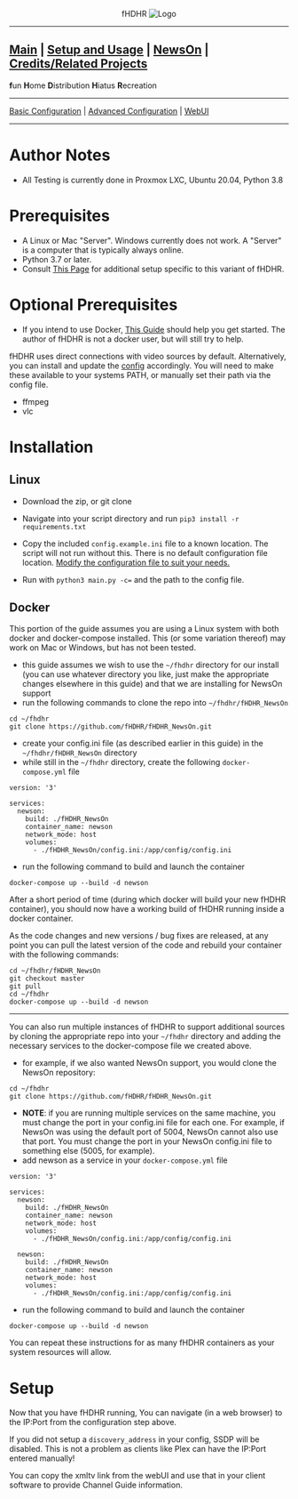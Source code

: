 <p align="center">fHDHR    <img src="images/logo.ico" alt="Logo"/></p>

---
[Main](README.md)  |  [Setup and Usage](Usage.md)  |  [NewsOn](Origin.md)  |  [Credits/Related Projects](Related-Projects.md)
---
**f**un
**H**ome
**D**istribution
**H**iatus
**R**ecreation

---

[Basic Configuration](Config.md)  | [Advanced Configuration](ADV_Config.md) |  [WebUI](WebUI.md)

---

# Author Notes

* All Testing is currently done in Proxmox LXC, Ubuntu 20.04, Python 3.8


# Prerequisites

* A Linux or Mac "Server". Windows currently does not work. A "Server" is a computer that is typically always online.
* Python 3.7 or later.
* Consult [This Page](Origin.md) for additional setup specific to this variant of fHDHR.


# Optional Prerequisites
* If you intend to use Docker, [This Guide](https://docs.docker.com/get-started/) should help you get started. The author of fHDHR is not a docker user, but will still try to help.

fHDHR uses direct connections with video sources by default. Alternatively, you can install and update the [config](Config.md) accordingly. You will need to make these available to your systems PATH, or manually set their path via the config file.

* ffmpeg
* vlc


# Installation

## Linux

* Download the zip, or git clone
* Navigate into your script directory and run `pip3 install -r requirements.txt`
* Copy the included `config.example.ini` file to a known location. The script will not run without this. There is no default configuration file location. [Modify the configuration file to suit your needs.](Config.md)

* Run with `python3 main.py -c=` and the path to the config file.


## Docker
This portion of the guide assumes you are using a Linux system with both docker and docker-compose installed. This (or some variation thereof) may work on Mac or Windows, but has not been tested.

* this guide assumes we wish to use the `~/fhdhr` directory for our install (you can use whatever directory you like, just make the appropriate changes elsewhere in this guide) and that we are installing for NewsOn support
* run the following commands to clone the repo into `~/fhdhr/fHDHR_NewsOn`
```
cd ~/fhdhr
git clone https://github.com/fHDHR/fHDHR_NewsOn.git
```
* create your config.ini file (as described earlier in this guide) in the `~/fhdhr/fHDHR_NewsOn` directory
* while still in the `~/fhdhr` directory, create the following `docker-compose.yml` file
```
version: '3'

services:
  newson:
    build: ./fHDHR_NewsOn
    container_name: newson
    network_mode: host
    volumes:
      - ./fHDHR_NewsOn/config.ini:/app/config/config.ini
```
* run the following command to build and launch the container
```
docker-compose up --build -d newson
```

After a short period of time (during which docker will build your new fHDHR container), you should now have a working build of fHDHR running inside a docker container.

As the code changes and new versions / bug fixes are released, at any point you can pull the latest version of the code and rebuild your container with the following commands:
```
cd ~/fhdhr/fHDHR_NewsOn
git checkout master
git pull
cd ~/fhdhr
docker-compose up --build -d newson
```
<hr />

You can also run multiple instances of fHDHR to support additional sources by cloning the appropriate repo into your `~/fhdhr` directory and adding the necessary services to the docker-compose file we created above.

* for example, if we also wanted NewsOn support, you would clone the NewsOn repository:
```
cd ~/fhdhr
git clone https://github.com/fHDHR/fHDHR_NewsOn.git
```
* **NOTE**: if you are running multiple services on the same machine, you must change the port in your config.ini file for each one. For example, if NewsOn was using the default port of 5004, NewsOn cannot also use that port. You must change the port in your NewsOn config.ini file to something else (5005, for example).
* add newson as a service in your `docker-compose.yml` file
```
version: '3'

services:
  newson:
    build: ./fHDHR_NewsOn
    container_name: newson
    network_mode: host
    volumes:
      - ./fHDHR_NewsOn/config.ini:/app/config/config.ini

  newson:
    build: ./fHDHR_NewsOn
    container_name: newson
    network_mode: host
    volumes:
      - ./fHDHR_NewsOn/config.ini:/app/config/config.ini
```
* run the following command to build and launch the container
```
docker-compose up --build -d newson
```

You can repeat these instructions for as many fHDHR containers as your system resources will allow.

# Setup

Now that you have fHDHR running, You can navigate (in a web browser) to the IP:Port from the configuration step above.

If you did not setup a `discovery_address` in your config, SSDP will be disabled. This is not a problem as clients like Plex can have the IP:Port entered manually!

You can copy the xmltv link from the webUI and use that in your client software to provide Channel Guide information.
